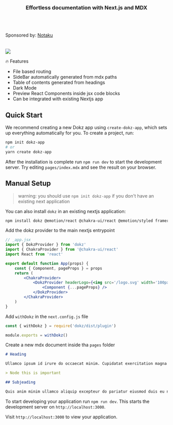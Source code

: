 <div align='center'>
    <br/>
    <br/>
    <br/>
    <h3>Effortless documentation with Next.js and MDX
    </h3>
    <br/>
    <br/>
</div>
<br/>
<div>
Sponsored by: <a target="_blank" href="https://notaku.website">Notaku</a>
</div>
<br/>
<br/>

<div>
<a target="_blank" href="https://notaku.website">
<img src="https://dokz.vercel.app/Notaku_banner.svg">
</a>
</div>

🔥 Features

-   File based routing
-   SideBar automatically generated from mdx paths
-   Table of contents generated from headings
-   Dark Mode
-   Preview React Components inside jsx code blocks
-   Can be integrated with existing Nextjs app

## Quick Start

We recommend creating a new Dokz app using `create-dokz-app`, which sets up everything automatically for you. To create a project, run:

```bash
npm init dokz-app
# or
yarn create dokz-app
```

After the installation is complete run `npm run dev` to start the development server. Try editing `pages/index.mdx` and see the result on your browser.

## Manual Setup

> warning: you should use `npm init dokz-app` if you don't have an existing next application

You can also install `dokz` in an existing nextjs application:

```bash
npm install dokz @emotion/react @chakra-ui/react @emotion/styled framer-motion
```

Add the dokz provider to the main nextjs entrypoint

```jsx
// _app.jsx
import { DokzProvider } from 'dokz'
import { ChakraProvider } from '@chakra-ui/react'
import React from 'react'

export default function App(props) {
    const { Component, pageProps } = props
    return (
        <ChakraProvider>
            <DokzProvider headerLogo={<img src='/logo.svg' width='100px' />}>
                <Component {...pageProps} />
            </DokzProvider>
        </ChakraProvider>
    )
}
```

Add `withDokz` in the `next.config.js` file

```js
const { withDokz } = require('dokz/dist/plugin')

module.exports = withDokz()
```

Create a new mdx document inside tha `pages` folder

```md
# Heading

Ullamco ipsum id irure do occaecat minim. Cupidatat exercitation magna sit sunt aliqua voluptate excepteur amet dolor ea do. Consectetur veniam deserunt ullamco irure ullamco. Voluptate magna tempor elit voluptate velit enim dolor nulla sit fugiat exercitation. Anim deserunt Lorem aliquip cillum duis deserunt consequat sit culpa commodo.

> Node this is important

## Subjeading

Quis anim minim ullamco aliquip excepteur do pariatur eiusmod duis eu non. Duis deserunt Lorem nulla non duis voluptate dolore et. Do veniam mollit in do ad id enim anim dolore sint labore quis consequat.
```

To start developing your application run `npm run dev`. This starts the development server on `http://localhost:3000`.

Visit `http://localhost:3000` to view your application.
